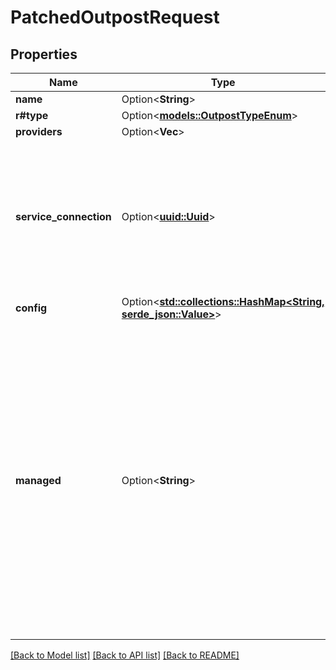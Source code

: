 # PatchedOutpostRequest

## Properties

Name | Type | Description | Notes
------------ | ------------- | ------------- | -------------
**name** | Option<**String**> |  | [optional]
**r#type** | Option<[**models::OutpostTypeEnum**](OutpostTypeEnum.md)> |  | [optional]
**providers** | Option<**Vec<i32>**> |  | [optional]
**service_connection** | Option<[**uuid::Uuid**](uuid::Uuid.md)> | Select Service-Connection authentik should use to manage this outpost. Leave empty if authentik should not handle the deployment. | [optional]
**config** | Option<[**std::collections::HashMap<String, serde_json::Value>**](serde_json::Value.md)> |  | [optional]
**managed** | Option<**String**> | Objects that are managed by authentik. These objects are created and updated automatically. This flag only indicates that an object can be overwritten by migrations. You can still modify the objects via the API, but expect changes to be overwritten in a later update. | [optional]

[[Back to Model list]](../README.md#documentation-for-models) [[Back to API list]](../README.md#documentation-for-api-endpoints) [[Back to README]](../README.md)


